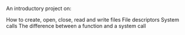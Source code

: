 An introductory project on:

How to create, open, close, read and write files
File descriptors
System calls
The difference between a function and a system call
